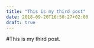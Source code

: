 ```yaml
---
title: "This is my third post"
date: 2018-09-20T16:50:27+02:00
draft: true
---
```


#This is my third post. 
